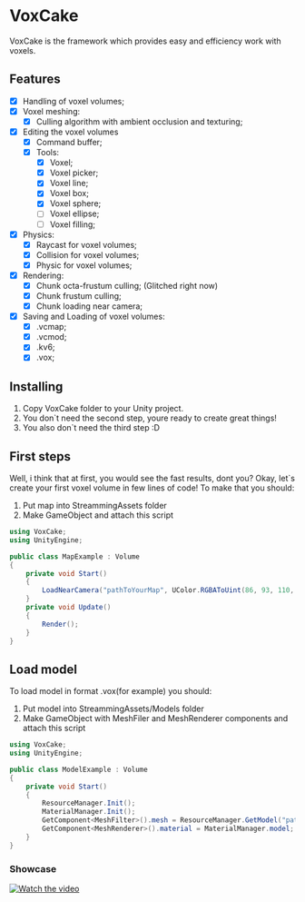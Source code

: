 # VoxCake
VoxCake is the framework which provides easy and efficiency work with voxels.
## Features
- [X] Handling of voxel volumes;
- [X] Voxel meshing:
    - [X] Culling algorithm with ambient occlusion and texturing;
- [X] Editing the voxel volumes
    - [X] Command buffer;
    - [X] Tools:
        - [X] Voxel;
		- [X] Voxel picker;
        - [X] Voxel line;
        - [X] Voxel box;
        - [X] Voxel sphere;
        - [ ] Voxel ellipse;
        - [ ] Voxel filling; 
- [X] Physics:
    - [X] Raycast for voxel volumes;
    - [X] Collision for voxel volumes;
    - [X] Physic for voxel volumes;
- [X] Rendering:
    - [X] Chunk octa-frustum culling; (Glitched right now)
    - [X] Chunk frustum culling;
    - [X] Chunk loading near camera;
- [X] Saving and Loading of voxel volumes:
    - [X] .vcmap;
    - [X] .vcmod;
	- [X] .kv6;
	- [X] .vox;
    
## Installing
1. Copy VoxCake folder to your Unity project.
2. You don`t need the second step, youre ready to create great things!
3. You also don`t need the third step :D

## First steps
Well, i think that at first, you would see the fast results, dont you?
Okay, let`s create your first voxel volume in few lines of code! To make that you should:
1. Put map into StreammingAssets folder
2. Make GameObject and attach this script
```csharp
using VoxCake;
using UnityEngine;

public class MapExample : Volume
{
    private void Start()
    {
        LoadNearCamera("pathToYourMap", UColor.RGBAToUint(86, 93, 110, 100), Camera.main);
    }
    private void Update()
    {
        Render();
    }
}
```

## Load model
To load model in format .vox(for example) you should:
1. Put model into StreammingAssets/Models folder
2. Make GameObject with MeshFiler and MeshRenderer components and attach this script
```csharp
using VoxCake;
using UnityEngine;

public class ModelExample : Volume
{
    private void Start()
    {
		ResourceManager.Init();
        MaterialManager.Init();
        GetComponent<MeshFilter>().mesh = ResourceManager.GetModel("pathToYourModel", PlayerTeam.Green);
		GetComponent<MeshRenderer>().material = MaterialManager.model;
    }
}
```
### Showcase
[![Watch the video](https://steamuserimages-a.akamaihd.net/ugc/976613425704858920/E913B74E84C2C07921E35FD83EBB375A1CA17F51/?imw=1024&imh=576&ima=fit&impolicy=Letterbox&imcolor=%23000000&letterbox=true)](https://www.youtube.com/watch?v=nwWKZDr22ts)
